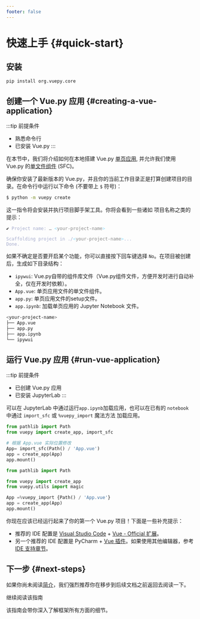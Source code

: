 ```yaml
---
footer: false
---
```


<script setup>
import { VTCodeGroup, VTCodeGroupTab } from '@vue/theme'
import { withBase } from 'vitepress'
</script>

# 快速上手 {#quick-start}

[//]: # (## 线上尝试 Vue {#try-vue-online})

[//]: # ()
[//]: # (- 想要快速体验 Vue，你可以直接试试我们的[演练场]&#40;https://play.vuejs.org/#eNo9jcEKwjAMhl/lt5fpQYfXUQfefAMvvRQbddC1pUuHUPrudg4HIcmXjyRZXEM4zYlEJ+T0iEPgXjn6BB8Zhp46WUZWDjCa9f6w9kAkTtH9CRinV4fmRtZ63H20Ztesqiylphqy3R5UYBqD1UyVAPk+9zkvV1CKbCv9poMLiTEfR2/IXpSoXomqZLtti/IFwVtA9A==&#41;。)

[//]: # ()
[//]: # (- 如果你更喜欢不用任何构建的原始 HTML，可以使用 [JSFiddle]&#40;https://jsfiddle.net/yyx990803/2ke1ab0z/&#41; 入门。)

[//]: # ()
[//]: # (- 如果你已经比较熟悉 Node.js 和构建工具等概念，还可以直接在浏览器中打开 [StackBlitz]&#40;https://vite.new/vue&#41; 来尝试完整的构建设置。)

## 安装

```sh
pip install org.vuepy.core
```

## 创建一个 Vue.py 应用 {#creating-a-vue-application}

:::tip 前提条件

- 熟悉命令行
- 已安装 Vue.py
:::

在本节中，我们将介绍如何在本地搭建 Vue.py [单页应用](/guide/extras/ways-of-using-vue#single-page-application-spa), 并允许我们使用 Vue.py 的[单文件组件](/guide/scaling-up/sfc) (SFC)。

确保你安装了最新版本的 Vue.py，并且你的当前工作目录正是打算创建项目的目录。在命令行中运行以下命令 (不要带上 `$` 符号)：

<VTCodeGroup>
  <VTCodeGroupTab label="Vue.py">

  ```sh
  $ python -m vuepy create
  ```

  </VTCodeGroupTab>
</VTCodeGroup>

这一指令将会安装并执行项目脚手架工具。你将会看到一些诸如 项目名称之类的提示：

<div class="language-sh"><pre><code><span style="color:var(--vt-c-green);">✔</span> <span style="color:#A6ACCD;">Project name: <span style="color:#888;">… <span style="color:#89DDFF;">&lt;</span><span style="color:#888;">your-project-name</span><span style="color:#89DDFF;">&gt;</span></span></span>
<span></span>
<span style="color:#A6ACCD;">Scaffolding project in ./<span style="color:#89DDFF;">&lt;</span><span style="color:#888;">your-project-name</span><span style="color:#89DDFF;">&gt;</span>...</span>
<span style="color:#A6ACCD;">Done.</span></code></pre></div>

如果不确定是否要开启某个功能，你可以直接按下回车键选择 `No`。在项目被创建后，生成如下目录结构：
* `ipywui`: Vue.py自带的组件库文件（Vue.py组件文件，方便开发时进行自动补全，仅在开发时依赖）。
* `App.vue`: 单页应用文件的单文件组件。
* `app.py`: 单页应用文件的setup文件。
* `app.ipynb`: 加载单页应用的 Jupyter Notebook 文件。

<VTCodeGroup>
  <VTCodeGroupTab label="tree">

  ```sh
<your-project-name>
├── App.vue
├── app.py
├── app.ipynb
└── ipywui
  ```

  </VTCodeGroupTab>

</VTCodeGroup>


## 运行 Vue.py 应用 {#run-vue-application}

:::tip 前提条件

- 已创建 Vue.py 应用
- 已安装 JupyterLab
  :::

可以在 JupyterLab 中通过运行`app.ipynb`加载应用，也可以在已有的 `notebook` 中通过 `import_sfc` 或 `%vuepy_import` 魔法方法 加载应用。

<VTCodeGroup>
  <VTCodeGroupTab label="import_sfc">

  ```python
from pathlib import Path
from vuepy import create_app, import_sfc

# 根据 App.vue 实际位置修改
App= import_sfc(Path() / 'App.vue')
app = create_app(App)
app.mount()
  ```

  </VTCodeGroupTab>

  <VTCodeGroupTab label="%vuepy_import">

  ```python
from pathlib import Path

from vuepy import create_app
from vuepy.utils import magic

App =%vuepy_import {Path() / 'App.vue'}
app = create_app(App)
app.mount()
  ```

  </VTCodeGroupTab>

</VTCodeGroup>

你现在应该已经运行起来了你的第一个 Vue.py 项目！下面是一些补充提示：

- 推荐的 IDE 配置是 [Visual Studio Code](https://code.visualstudio.com/) + [Vue - Official 扩展](https://marketplace.visualstudio.com/items?itemName=Vue.volar)。
- 另一个推荐的 IDE 配置是 PyCharm + [Vue 插件](https://plugins.jetbrains.com/plugin/9442-vue-js)。如果使用其他编辑器，参考 [IDE 支持章节](/guide/scaling-up/tooling#ide-support)。

[//]: # (- 更多工具细节，包括与后端框架的整合，我们会在[工具链指南]&#40;/guide/scaling-up/tooling&#41;进行讨论。)
[//]: # (- 要了解构建工具 Vite 更多背后的细节，请查看 [Vite 文档]&#40;https://cn.vitejs.dev&#41;。)
[//]: # (- 如果你选择使用 TypeScript，请阅读 [TypeScript 使用指南]&#40;typescript/overview&#41;。)

## 下一步 {#next-steps}

如果你尚未阅读[简介](/guide/introduction)，我们强烈推荐你在移步到后续文档之前返回去阅读一下。

<div class="vt-box-container next-steps">

  <a class="vt-box" :href="withBase('/guide/essentials/application')">
    <p class="next-steps-link">继续阅读该指南</p>
    <p class="next-steps-caption">该指南会带你深入了解框架所有方面的细节。</p>
  </a>

[//]: # (  <a class="vt-box" href="/tutorial/">)
[//]: # (    <p class="next-steps-link">尝试互动教程</p>)
[//]: # (    <p class="next-steps-caption">适合喜欢边动手边学的读者。</p>)
[//]: # (  </a>)

[//]: # (  <a class="vt-box" href="/examples/">)
[//]: # (    <p class="next-steps-link">查看示例</p>)
[//]: # (    <p class="next-steps-caption">浏览核心功能和常见用户界面的示例。</p>)
[//]: # (  </a>)
</div>
